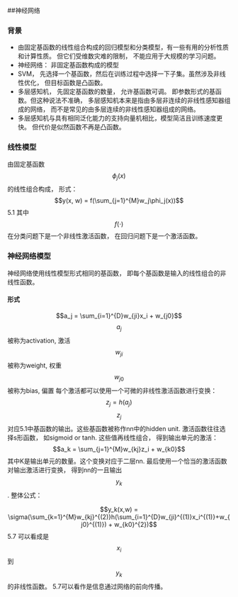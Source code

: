 ##神经网络
### 背景
- 由固定基函数的线性组合构成的回归模型和分类模型，有一些有用的分析性质和计算性质。 但它们受维数灾难的限制， 不能应用于大规模的学习问题。
- 神经网络： 非固定基函数构成的模型
- SVM， 先选择一个基函数，然后在训练过程中选择一下子集。虽然涉及非线性优化， 但目标函数是凸函数。
- 多层感知机， 先固定基函数的数量， 允许基函数可调。 即参数形式的基函数。但这种说法不准确， 多层感知机本来是指由多层非连续的非线性感知器组成的网络， 而不是常见的由多层连续的非线性感知器组成的网络。 
- 多层感知机与具有相同泛化能力的支持向量机相比，模型简洁且训练速度更快。 但代价是似然函数不再是凸函数。

### 线性模型
由固定基函数$$\phi_j(x)$$的线性组合构成， 形式：
    $$y(x, w) = f(\sum_{j=1}^{M}w_j\phi_j(x))$$  5.1
其中$$f(\cdot)$$ 在分类问题下是一个非线性激活函数， 在回归问题下是一个激活函数。

### 神经网络模型
神经网络使用线性模型形式相同的基函数， 即每个基函数是输入的线性组合的非线性函数。

#### 形式

$$a_j = \sum_{i=1}^{D}w_{ji}x_i + w_{j0}$$
$$a_j$$ 被称为activation, 激活
$$w_{ji}$$被称为weight, 权重
$$w_{j0}$$被称为bias, 偏置
每个激活都可以使用一个可微的非线性激活函数进行变换：
$$z_j = h(a_j)$$
$$z_j$$对应5.1中基函数的输出。这些基函数被称作nn中的hidden unit. 
激活函数往往选择s形函数， 如sigmoid or tanh.
这些值再线性组合， 得到输出单元的激活：
$$a_k = \sum_{j=1}^{M}w_{kj}z_i + w_{k0}$$
其中K是输出单元的数量。这个变换对应于二层nn. 最后使用一个恰当的激活函数对输出激活进行变换， 得到nn的一且输出$$y_k$$. 整体公式：

$$y_k(x,w) = \sigma(\sum_{k=1}^{M}w_{kj}^{(2)}h(\sum_{i=1}^{D}w_{ji}^{(1)}x_i^{(1)}+w_{j0}^{(1)}) + w_{k0}^{2})$$   5.7
可以看成是$${x_i}$$到$${y_k}$$的非线性函数。 
5.7可以看作是信息通过网络的前向传播。










